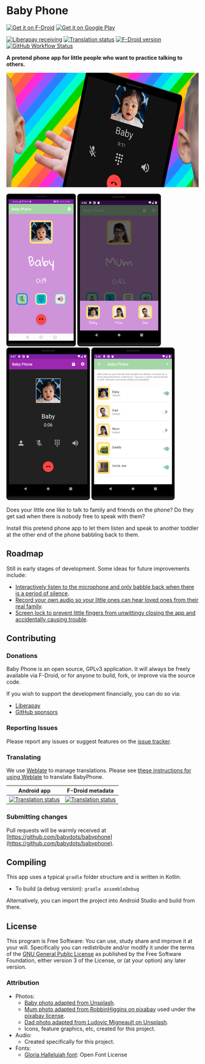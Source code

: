 # Baby Phone

[<img src="https://f-droid.org/badge/get-it-on.png" alt="Get it on F-Droid" height="80px">](https://f-droid.org/app/com.serwylo.babyphone) [<img alt='Get it on Google Play' src='https://play.google.com/intl/en_us/badges/images/generic/en_badge_web_generic.png' height='80px'/>](https://play.google.com/store/apps/details?id=com.serwylo.babyphone)

[![Liberapay receiving](https://img.shields.io/liberapay/receives/BabyDots)](https://liberapay.com/BabyDots/donate)
[![Translation status](https://hosted.weblate.org/widgets/babyphone/-/svg-badge.svg)](https://hosted.weblate.org/engage/babyphone/)
[![F-Droid version](https://img.shields.io/f-droid/v/com.serwylo.babyphone)](https://f-droid.org/packages/com.serwylo.babyphone/)
[![GitHub Workflow Status](https://img.shields.io/github/actions/workflow/status/babydots/babyphone/android.yml?branch=main)](https://github.com/babydots/babyphone/actions?query=workflow%3A%22Android+CI%22)

**A pretend phone app for little people who want to practice talking to others.**

<img src="./fastlane/metadata/android/en-US/images/featureGraphic.png" height="300" />

<img src="./fastlane/metadata/android/en-US/images/phoneScreenshots/01_colour_theme.png" alt="Screenshot of pretend phone app (crazy rainbow theme)" height="400"> <img src="./fastlane/metadata/android/en-US/images/phoneScreenshots/02_contacts.png" alt="Screenshot of pretend phone app (listing contact selector on the main screen)" height="400"> <img src="./fastlane/metadata/android/en-US/images/phoneScreenshots/04_dark_theme.png" alt="Screenshot of pretend phone app (dark theme)" height="400"> <img src="./fastlane/metadata/android/en-US/images/phoneScreenshots/05_edit_contact_list.png" alt="Screenshot of pretend phone app (adding new contacts via settings)" height="400">

Does your little one like to talk to family and friends on the phone? Do they get sad when there is nobody free to speak with them?

Install this pretend phone app to let them listen and speak to another toddler at the other end of the phone babbling back to them.

## Roadmap

Still in early stages of development. Some ideas for future improvements include:

* [Interactively listen to the microphone and only babble back when there is a period of silence](https://github.com/babydots/babyphone/issues/3).
* [Record your own audio so your little ones can hear loved ones from their real family](https://github.com/babydots/babyphone/issues/4).
* [Screen lock to prevent little fingers from unwittingy closing the app and accidentally causing trouble](https://github.com/babydots/babyphone/issues/5).

## Contributing

### Donations

Baby Phone is an open source, GPLv3 application. It will always be freely available via F-Droid, or for anyone to build, fork, or improve via the source code.

If you wish to support the development financially, you can do so via:

* [Liberapay](https://liberapay.com/BabyDots/donate)
* [GitHub sponsors](https://github.com/sponsors/pserwylo)

### Reporting Issues

Please report any issues or suggest features on the [issue tracker](https://github.com/babydots/babyphone/issues).

### Translating

We use [Weblate](https://hosted.weblate.org/engage/babyphone/) to manage translations. Please see [these instructions for using Weblate](https://hosted.weblate.org/engage/babyphone/) to translate BabyPhone.

| Android app                                                                                                                                          | F-Droid metadata                                                                                                                                  |
|------------------------------------------------------------------------------------------------------------------------------------------------------|---------------------------------------------------------------------------------------------------------------------------------------------------|
| [![Translation status](https://hosted.weblate.org/widgets/babyphone/-/android-strings/multi-auto.svg)](https://hosted.weblate.org/engage/babyphone/) | [![Translation status](https://hosted.weblate.org/widgets/babyphone/-/app-metadata/multi-auto.svg)](https://hosted.weblate.org/engage/babyphone/) |

### Submitting changes

Pull requests will be warmly received at [https://github.com/babydots/babyphone](https://github.com/babydots/babyphone).

## Compiling

This app uses a typical `gradle` folder structure and is written in Kotlin.

 * To build (a debug version): `gradle assembleDebug`

Alternatively, you can import the project into Android Studio and build from there.

## License

This program is Free Software: You can use, study share and improve it at your will. Specifically you can redistribute and/or modify it under the terms of the [GNU General Public License](https://www.gnu.org/licenses/gpl.html) as published by the Free Software Foundation, either version 3 of the License, or (at your option) any later version.

### Attribution

* Photos:
  * [Baby photo adapted from Unsplash](https://unsplash.com/photos/tRSOnb_SBvk).
  * [Mum photo adapted from RobbinHiggins on pixabay](https://pixabay.com/photos/surprised-woman-young-portrait-3355958/) used under the [pixabay license](https://pixabay.com/service/license/).
  * [Dad photo adapted from Ludovic Migneault on Unsplash](https://unsplash.com/photos/5xbCj_VWKcs).
  * Icons, feature graphics, etc, created for this project.
* Audio:
  * Created specifically for this project.
* Fonts:
  * [Gloria Hallelujah font](https://fonts.google.com/specimen/Gloria+Hallelujah?category=Handwriting&preview.text=Baby&preview.text_type=custom#standard-styles): Open Font License

